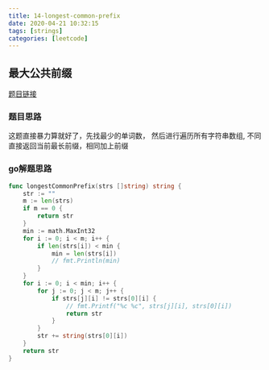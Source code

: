 ```yaml
---
title: 14-longest-common-prefix
date: 2020-04-21 10:32:15
tags: [strings]
categories: [leetcode]
---
```



## 最大公共前缀

[题目链接](https://leetcode-cn.com/problems/longest-common-prefix) 

### 题目思路

这题直接暴力算就好了，先找最少的单词数， 然后进行遍历所有字符串数组, 不同直接返回当前最长前缀，相同加上前缀

### go解题思路

```go
func longestCommonPrefix(strs []string) string {
	str := ""
	m := len(strs)
	if m == 0 {
		return str
	}
	min := math.MaxInt32
	for i := 0; i < m; i++ {
		if len(strs[i]) < min {
			min = len(strs[i])
			// fmt.Println(min)
		}
	}
	for i := 0; i < min; i++ {
		for j := 0; j < m; j++ {
			if strs[j][i] != strs[0][i] {
				// fmt.Printf("%c %c", strs[j][i], strs[0][i])
				return str
			}
		}
		str += string(strs[0][i])
	}
	return str
}

```


